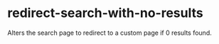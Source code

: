 # redirect-search-with-no-results
Alters the search page to redirect to a custom page if 0 results found.
